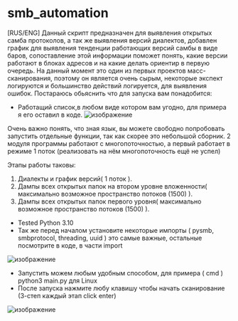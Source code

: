 # smb_automation
[RUS/ENG]
Данный скрипт предназначен для выявления открытых самба протоколов, а так же выявления версий диалектов, добавлен график для выявления тенденции работающих версий самбы в виде баров, сопоставление этой информации поможет понять, какие версии работают в блоках адресов и на какие делать ориентир в первую очередь. На данный момент это один из первых проектов масс-сканирования, поэтому  он является очень сырым, некоторые экспект логируются и большинство действий логируется, для выявления ошибок. 
Постараюсь обьяснить что для запуска вам понадобится:
- Работащий список,в любом виде котором вам угодно, для примера я его оставил в коде.
![изображение](https://user-images.githubusercontent.com/112577182/204134300-5fb1cb97-b4ff-44b8-8364-4f664d091d4e.png)

Очень важно понять, что зная язык, вы можете свободно попробовать запустить отдельные функции, так как скорее это небольшой сборник.
2 модуля программы работают с многопоточностью, а первый  работает в режиме 1 поток (реализовать на нём многопоточность ещё не успел)

Этапы работы таковы: 
1. Диалекты и график версий( 1 поток ). 
2. Дампы всех открытых папок на втором уровне вложенности( максимально возможное пространство потоков (1500) ). 
3. Дампы всех открытых папок первого уровня( максимально возможное пространство потоков (1500) ).

- Tested Python 3.10
- Так же перед началом установите некоторые импорты ( pysmb, smbprotocol, threading, uuid ) это самые важные, остальные посмотрите в коде, в части import

![изображение](https://user-images.githubusercontent.com/112577182/204134738-f93fea6f-5e18-4ec1-ac9b-27813fa666ce.png)

- Запустить можем любым удобным способом, для примера ( cmd ) python3 main.py  для Linux
- После запуска нажмите любу клавишу чтобы начать сканирование (3-степ каждый этап click enter)

![изображение](https://user-images.githubusercontent.com/112577182/204135005-0f9faaa7-11e1-43cf-99e4-b8f5af2601b8.png)

